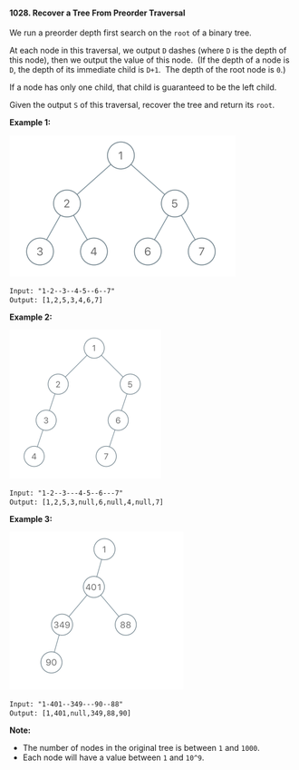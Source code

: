 #### 1028. Recover a Tree From Preorder Traversal

We run a preorder depth first search on the `root` of a binary tree.

At each node in this traversal, we output `D` dashes (where `D` is the depth of this node), then we output the value of this node.  (If the depth of a node is `D`, the depth of its immediate child is `D+1`.  The depth of the root node is `0`.)

If a node has only one child, that child is guaranteed to be the left child.

Given the output `S` of this traversal, recover the tree and return its `root`.

**Example 1:**

<img src="recover-a-tree-from-preorder-traversal.png" style="zoom:50%;" />

```
Input: "1-2--3--4-5--6--7"
Output: [1,2,5,3,4,6,7]
```

**Example 2:**

<img src="screen-shot-2019-04-10-at-114101-pm.png" style="zoom:50%;" />

```
Input: "1-2--3---4-5--6---7"
Output: [1,2,5,3,null,6,null,4,null,7]
```

**Example 3:**

<img src="screen-shot-2019-04-10-at-114955-pm.png" style="zoom:50%;" />

```
Input: "1-401--349---90--88"
Output: [1,401,null,349,88,90]
```

**Note:**

- The number of nodes in the original tree is between `1` and `1000`.
- Each node will have a value between `1` and `10^9`.